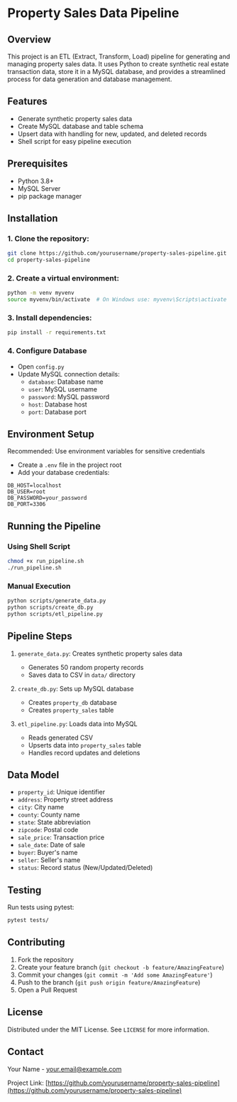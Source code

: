 # Property Sales Data Pipeline

## Overview
This project is an ETL (Extract, Transform, Load) pipeline for generating and managing property sales data. It uses Python to create synthetic real estate transaction data, store it in a MySQL database, and provides a streamlined process for data generation and database management.

## Features
- Generate synthetic property sales data
- Create MySQL database and table schema
- Upsert data with handling for new, updated, and deleted records
- Shell script for easy pipeline execution

## Prerequisites
- Python 3.8+
- MySQL Server
- pip package manager

## Installation

### 1. Clone the repository:
```bash
git clone https://github.com/yourusername/property-sales-pipeline.git
cd property-sales-pipeline
```

### 2. Create a virtual environment:
```bash
python -m venv myvenv
source myvenv/bin/activate  # On Windows use: myvenv\Scripts\activate
```

### 3. Install dependencies:
```bash
pip install -r requirements.txt
```

### 4. Configure Database
- Open `config.py`
- Update MySQL connection details:
  - `database`: Database name
  - `user`: MySQL username
  - `password`: MySQL password
  - `host`: Database host
  - `port`: Database port

## Environment Setup
Recommended: Use environment variables for sensitive credentials
- Create a `.env` file in the project root
- Add your database credentials:
```
DB_HOST=localhost
DB_USER=root
DB_PASSWORD=your_password
DB_PORT=3306
```

## Running the Pipeline

### Using Shell Script
```bash
chmod +x run_pipeline.sh
./run_pipeline.sh
```

### Manual Execution
```bash
python scripts/generate_data.py
python scripts/create_db.py
python scripts/etl_pipeline.py
```

## Pipeline Steps
1. `generate_data.py`: Creates synthetic property sales data
   - Generates 50 random property records
   - Saves data to CSV in `data/` directory

2. `create_db.py`: Sets up MySQL database
   - Creates `property_db` database
   - Creates `property_sales` table

3. `etl_pipeline.py`: Loads data into MySQL
   - Reads generated CSV
   - Upserts data into `property_sales` table
   - Handles record updates and deletions

## Data Model
- `property_id`: Unique identifier
- `address`: Property street address
- `city`: City name
- `county`: County name
- `state`: State abbreviation
- `zipcode`: Postal code
- `sale_price`: Transaction price
- `sale_date`: Date of sale
- `buyer`: Buyer's name
- `seller`: Seller's name
- `status`: Record status (New/Updated/Deleted)

## Testing
Run tests using pytest:
```bash
pytest tests/
```

## Contributing
1. Fork the repository
2. Create your feature branch (`git checkout -b feature/AmazingFeature`)
3. Commit your changes (`git commit -m 'Add some AmazingFeature'`)
4. Push to the branch (`git push origin feature/AmazingFeature`)
5. Open a Pull Request

## License
Distributed under the MIT License. See `LICENSE` for more information.

## Contact
Your Name - your.email@example.com

Project Link: [https://github.com/yourusername/property-sales-pipeline](https://github.com/yourusername/property-sales-pipeline)
